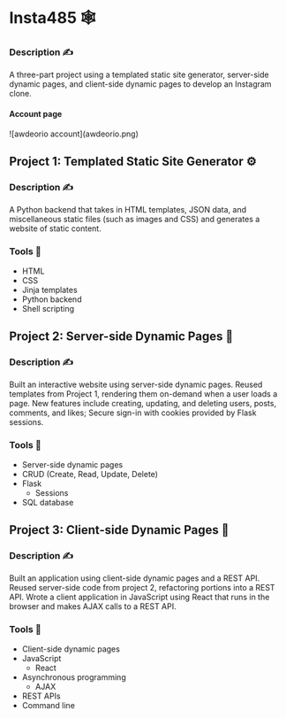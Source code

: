 Insta485 🕸️
===========================
<h3>Description ✍️</h3>
<p>A three-part project using a templated static site generator, server-side dynamic pages, and client-side dynamic pages to develop an Instagram clone.</p>

<h4>Account page</h4>
![awdeorio account](awdeorio.png)


<h2>Project 1: Templated Static Site Generator ⚙</h2>

<h3>Description ✍️</h3>
<p>A Python backend that takes in HTML templates, JSON data, and miscellaneous static files (such as images and CSS) and generates a website of static content.</p>

### Tools 🔨
- HTML
- CSS
- Jinja templates
- Python backend
- Shell scripting


<h2>Project 2: Server-side Dynamic Pages 📃</h2>

<h3>Description ✍️</h3>
<p>Built an interactive website using server-side dynamic pages. Reused templates from Project 1, rendering them on-demand when a user loads a page. New features include creating, updating, and deleting users, posts, comments, and likes; Secure sign-in with cookies provided by Flask sessions.</p>

### Tools 🔨
- Server-side dynamic pages
- CRUD (Create, Read, Update, Delete)
- Flask
  - Sessions
- SQL database


<h2>Project 3: Client-side Dynamic Pages 📄</h2>

<h3>Description ✍️</h3>
<p>Built an application using client-side dynamic pages and a REST API. Reused server-side code from project 2, refactoring portions into a REST API. Wrote a client application in JavaScript using React that runs in the browser and makes AJAX calls to a REST API.</p>

### Tools 🔨
- Client-side dynamic pages
- JavaScript
  - React
- Asynchronous programming
  - AJAX
- REST APIs
- Command line

